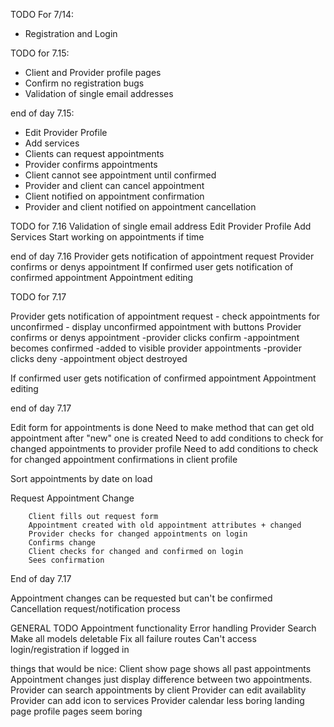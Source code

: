 TODO For 7/14:

- Registration and Login


TODO for 7.15:

- Client and Provider profile pages
- Confirm no registration bugs
- Validation of single email addresses

end of day 7.15:
- Edit Provider Profile
- Add services
- Clients can request appointments
- Provider confirms appointments
- Client cannot see appointment until confirmed
- Provider and client can cancel appointment
- Client notified on appointment confirmation
- Provider and client notified on appointment cancellation


TODO for 7.16
Validation of single email address
Edit Provider Profile
Add Services
Start working on appointments if time

end of day 7.16
Provider gets notification of appointment request
Provider confirms or denys appointment
If confirmed user gets notification of confirmed appointment
Appointment editing

TODO for 7.17

Provider gets notification of appointment request
        - check appointments for unconfirmed
        - display unconfirmed appointment with buttons
Provider confirms or denys appointment
        -provider clicks confirm
                -appointment becomes confirmed
                -added to visible provider appointments
        -provider clicks deny
                -appointment object destroyed
                
If confirmed user gets notification of confirmed appointment
Appointment editing

end of day 7.17

Edit form for appointments is done
Need to make method that can get old appointment after "new" one is created
Need to add conditions to check for changed appointments to provider profile
Need to add conditions to check for changed appointment confirmations in client profile

Sort appointments by date on load

Request Appointment Change

        Client fills out request form
        Appointment created with old appointment attributes + changed
        Provider checks for changed appointments on login
        Confirms change
        Client checks for changed and confirmed on login
        Sees confirmation


End of day 7.17


Appointment changes can be requested but can't be confirmed
Cancellation request/notification process



GENERAL TODO
Appointment functionality
Error handling
Provider Search
Make all models deletable
Fix all failure routes
Can't access login/registration if logged in


things that would be nice:
Client show page shows all past appointments
Appointment changes just display difference between two appointments.
Provider can search appointments by client
Provider can edit availablity
Provider can add icon to services
Provider calendar
less boring landing page
profile pages seem boring




